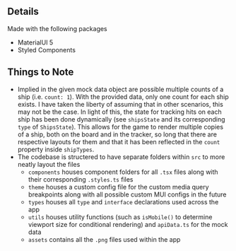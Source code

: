 ## Details


Made with the following packages
* MaterialUI 5
* Styled Components

## Things to Note
* Implied in the given mock data object are possible multiple counts of a ship (i.e. `count: 1`). With the provided data, only one count for each ship exists. I have taken the liberty of assuming that in other scenarios, this may not be the case. In light of this, the state for tracking hits on each ship has been done dynamically (see `shipsState` and its corresponding `type` of `ShipsState`). This allows for the game to render multiple copies of a ship, both on the board and in the tracker, so long that there are respective layouts for them and that it has been reflected in the `count` property inside `shipTypes`.
* The codebase is structered to have separate folders within `src` to more neatly layout the files
  * `components` houses component folders for all `.tsx` files along with their corresponding `.styles.ts` files
  * `theme` houses a custom config file for the custom media query breakpoints along with all possible custom MUI configs in the future
  * `types` houses all `type` and `interface` declarations used across the app
  * `utils` houses utility functions (such as `isMobile()` to determine viewport size for conditional rendering) and `apiData.ts` for the mock data
  * `assets` contains all the `.png` files used within the app
